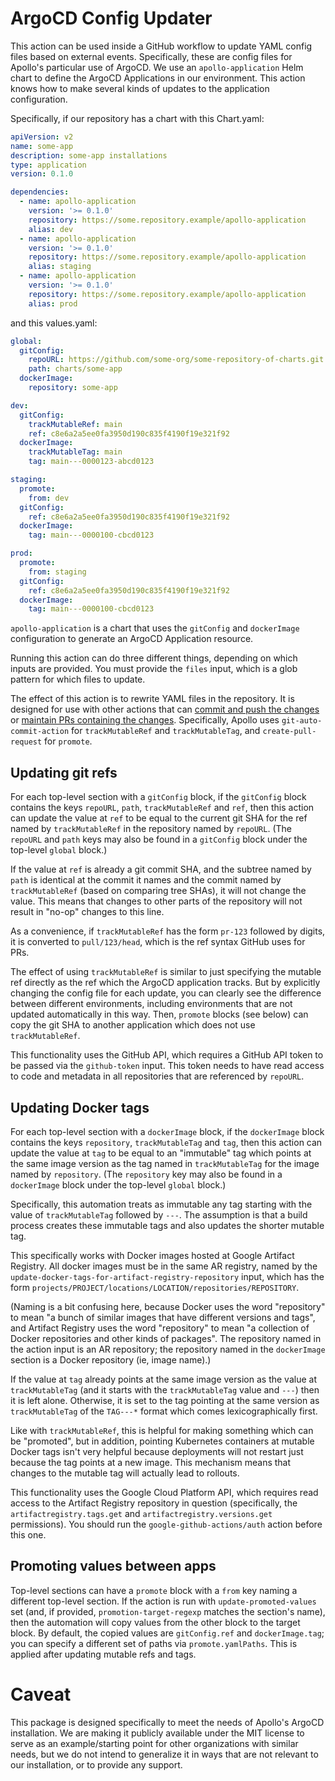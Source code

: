 # ArgoCD Config Updater

This action can be used inside a GitHub workflow to update YAML config files
based on external events. Specifically, these are config files for Apollo's
particular use of ArgoCD. We use an `apollo-application` Helm chart to define
the ArgoCD Applications in our environment. This action knows how to make
several kinds of updates to the application configuration.

Specifically, if our repository has a chart with this Chart.yaml:

```yaml
apiVersion: v2
name: some-app
description: some-app installations
type: application
version: 0.1.0

dependencies:
  - name: apollo-application
    version: '>= 0.1.0'
    repository: https://some.repository.example/apollo-application
    alias: dev
  - name: apollo-application
    version: '>= 0.1.0'
    repository: https://some.repository.example/apollo-application
    alias: staging
  - name: apollo-application
    version: '>= 0.1.0'
    repository: https://some.repository.example/apollo-application
    alias: prod
```

and this values.yaml:

```yaml
global:
  gitConfig:
    repoURL: https://github.com/some-org/some-repository-of-charts.git
    path: charts/some-app
  dockerImage:
    repository: some-app

dev:
  gitConfig:
    trackMutableRef: main
    ref: c8e6a2a5ee0fa3950d190c835f4190f19e321f92
  dockerImage:
    trackMutableTag: main
    tag: main---0000123-abcd0123

staging:
  promote:
    from: dev
  gitConfig:
    ref: c8e6a2a5ee0fa3950d190c835f4190f19e321f92
  dockerImage:
    tag: main---0000100-cbcd0123

prod:
  promote:
    from: staging
  gitConfig:
    ref: c8e6a2a5ee0fa3950d190c835f4190f19e321f92
  dockerImage:
    tag: main---0000100-cbcd0123
```

`apollo-application` is a chart that uses the `gitConfig` and `dockerImage`
configuration to generate an ArgoCD Application resource.

Running this action can do three different things, depending on which inputs are
provided. You must provide the `files` input, which is a glob pattern for which
files to update.

The effect of this action is to rewrite YAML files in the repository.
It is designed for use with other actions that can
[commit and push the changes](https://github.com/stefanzweifel/git-auto-commit-action)
or [maintain PRs containing the changes](https://github.com/peter-evans/create-pull-request/).
Specifically, Apollo uses `git-auto-commit-action` for `trackMutableRef` and
`trackMutableTag`, and `create-pull-request` for `promote`.

## Updating git refs

For each top-level section with a `gitConfig` block, if the `gitConfig` block
contains the keys `repoURL`, `path`, `trackMutableRef` and `ref`, then this
action can update the value at `ref` to be equal to the current git SHA for the
ref named by `trackMutableRef` in the repository named by `repoURL`. (The
`repoURL` and `path` keys may also be found in a `gitConfig` block under the
top-level `global` block.)

If the value at `ref` is already a git commit SHA, and the subtree named by
`path` is identical at the commit it names and the commit named by
`trackMutableRef` (based on comparing tree SHAs), it will not change the value.
This means that changes to other parts of the repository will not result in
"no-op" changes to this line.

As a convenience, if `trackMutableRef` has the form `pr-123` followed by digits,
it is converted to `pull/123/head`, which is the ref syntax GitHub uses for PRs.

The effect of using `trackMutableRef` is similar to just specifying the mutable
ref directly as the ref which the ArgoCD application tracks. But by explicitly
changing the config file for each update, you can clearly see the difference
between different environments, including environments that are not updated
automatically in this way. Then, `promote` blocks (see below) can copy the git
SHA to another application which does not use `trackMutableRef`.

This functionality uses the GitHub API, which requires a GitHub API token to be
passed via the `github-token` input. This token needs to have read access to
code and metadata in all repositories that are referenced by `repoURL`.

## Updating Docker tags

For each top-level section with a `dockerImage` block, if the `dockerImage`
block contains the keys `repository`, `trackMutableTag` and `tag`, then this
action can update the value at `tag` to be equal to an "immutable" tag which
points at the same image version as the tag named in `trackMutableTag` for the
image named by `repository`. (The `repository` key may also be found in a
`dockerImage` block under the top-level `global` block.)

Specifically, this automation treats as immutable any tag starting with the
value of `trackMutableTag` followed by `---`. The assumption is that a build
process creates these immutable tags and also updates the shorter mutable tag.

This specifically works with Docker images hosted at Google Artifact Registry.
All docker images must be in the same AR registry, named by the
`update-docker-tags-for-artifact-registry-repository` input, which has the form
`projects/PROJECT/locations/LOCATION/repositories/REPOSITORY`.

(Naming is a bit confusing here, because Docker uses the word "repository" to
mean "a bunch of similar images that have different versions and tags", and
Artifact Registry uses the word "repository" to mean "a collection of Docker
repositories and other kinds of packages". The repository named in the action
input is an AR repository; the repository named in the `dockerImage` section is
a Docker repository (ie, image name).)

If the value at `tag` already points at the same image version as the value at
`trackMutableTag` (and it starts with the `trackMutableTag` value and `---`)
then it is left alone. Otherwise, it is set to the tag pointing at the same
version as `trackMutableTag` of the `TAG---*` format which comes
lexicographically first.

Like with `trackMutableRef`, this is helpful for making something which can be
"promoted", but in addition, pointing Kubernetes containers at mutable Docker
tags isn't very helpful because deployments will not restart just because the
tag points at a new image. This mechanism means that changes to the mutable tag
will actually lead to rollouts.

This functionality uses the Google Cloud Platform API, which requires read
access to the Artifact Registry repository in question (specifically, the
`artifactregistry.tags.get` and `artifactregistry.versions.get` permissions).
You should run the `google-github-actions/auth` action before this one.

## Promoting values between apps

Top-level sections can have a `promote` block with a `from` key naming a
different top-level section. If the action is run with `update-promoted-values`
set (and, if provided, `promotion-target-regexp` matches the section's name),
then the automation will copy values from the other block to the target block.
By default, the copied values are `gitConfig.ref` and `dockerImage.tag`; you can
specify a different set of paths via `promote.yamlPaths`. This is applied after
updating mutable refs and tags.

# Caveat

This package is designed specifically to meet the needs of Apollo's ArgoCD
installation. We are making it publicly available under the MIT license to serve
as an example/starting point for other organizations with similar needs, but we
do not intend to generalize it in ways that are not relevant to our
installation, or to provide any support.
